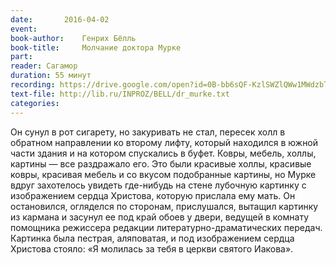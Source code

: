 ```yaml
---
date:		2016-04-02
event:
book-author:	Генрих Бёлль
book-title:		Молчание доктора Мурке
part:		
reader:	Сагамор
duration: 55 минут
recording: https://drive.google.com/open?id=0B-bb6sQF-KzlSWZlQWw1MWdzbTA
text-file: http://lib.ru/INPROZ/BELL/dr_murke.txt
categories:
---
```

Он сунул в рот сигарету, но закуривать не стал, пересек холл в обратном направлении ко второму лифту, который находился в южной части здания и на котором спускались в буфет. Ковры, мебель, холлы, картины — все раздражало его. Это были красивые холлы, красивые ковры, красивая мебель и со вкусом подобранные картины, но Мурке вдруг захотелось увидеть где-нибудь на стене лубочную картинку с изображением сердца Христова, которую прислала ему мать. Он остановился, огляделся по сторонам, прислушался, вытащил картинку из кармана и засунул ее под край обоев у двери, ведущей в комнату помощника режиссера редакции литературно-драматических передач. Картинка была пестрая, аляповатая, и под изображением сердца Христова стояло: «Я молилась за тебя в церкви святого Иакова».
